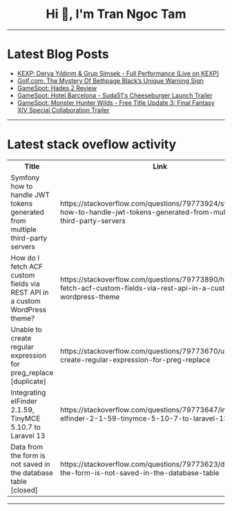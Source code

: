 <h1 align="center">Hi 👋, I'm Tran Ngoc Tam</h1>

---

# Latest Blog Posts 
<!-- BLOG-POST-LIST:START -->
- [KEXP: Derya Yıldırım &amp; Grup Şimşek - Full Performance &lpar;Live on KEXP&rpar;](https://dev.to/music_youtube/kexp-derya-yildirim-grup-simsek-full-performance-live-on-kexp-5anp)
- [Golf.com: The Mystery Of Bethpage Black’s Unique Warning Sign](https://dev.to/youtube_golf/golfcom-the-mystery-of-bethpage-blacks-unique-warning-sign-p4f)
- [GameSpot: Hades 2 Review](https://dev.to/gg_news/gamespot-hades-2-review-3dp7)
- [GameSpot: Hotel Barcelona - Suda51&#39;s Cheeseburger Launch Trailer](https://dev.to/gg_news/gamespot-hotel-barcelona-suda51s-cheeseburger-launch-trailer-3mah)
- [GameSpot: Monster Hunter Wilds - Free Title Update 3: Final Fantasy XIV Special Collaboration Trailer](https://dev.to/gg_news/gamespot-monster-hunter-wilds-free-title-update-3-final-fantasy-xiv-special-collaboration-4ak)
<!-- BLOG-POST-LIST:END -->

---

# Latest stack oveflow activity
<table>
  <tr><th>Title</th><th>Link</th></tr>
  <!-- STACKOVERFLOW:START --><tr><td>Symfony how to handle JWT tokens generated from multiple third-party servers</td><td>https://stackoverflow.com/questions/79773924/symfony-how-to-handle-jwt-tokens-generated-from-multiple-third-party-servers</td></tr><tr><td>How do I fetch ACF custom fields via REST API in a custom WordPress theme?</td><td>https://stackoverflow.com/questions/79773890/how-do-i-fetch-acf-custom-fields-via-rest-api-in-a-custom-wordpress-theme</td></tr><tr><td>Unable to create regular expression for preg_replace [duplicate]</td><td>https://stackoverflow.com/questions/79773670/unable-to-create-regular-expression-for-preg-replace</td></tr><tr><td>Integrating elFinder 2.1.59, TinyMCE 5.10.7 to Laravel 13</td><td>https://stackoverflow.com/questions/79773647/integrating-elfinder-2-1-59-tinymce-5-10-7-to-laravel-13</td></tr><tr><td>Data from the form is not saved in the database table [closed]</td><td>https://stackoverflow.com/questions/79773623/data-from-the-form-is-not-saved-in-the-database-table</td></tr><!-- STACKOVERFLOW:END -->
</table>

---


